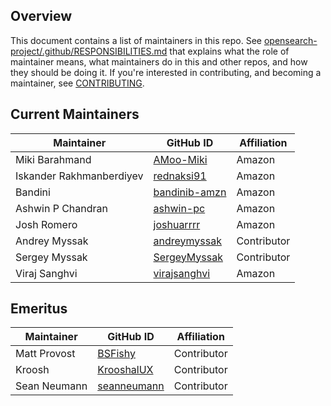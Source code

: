 ## Overview

This document contains a list of maintainers in this repo. See [opensearch-project/.github/RESPONSIBILITIES.md](https://github.com/opensearch-project/.github/blob/main/RESPONSIBILITIES.md#maintainer-responsibilities) that explains what the role of maintainer means, what maintainers do in this and other repos, and how they should be doing it. If you're interested in contributing, and becoming a maintainer, see [CONTRIBUTING](CONTRIBUTING.md).

## Current Maintainers

| Maintainer               | GitHub ID                                         | Affiliation |
|--------------------------|---------------------------------------------------|-------------|
| Miki Barahmand           | [AMoo-Miki](https://github.com/AMoo-Miki)         | Amazon      |
| Iskander Rakhmanberdiyev | [rednaksi91](https://github.com/rednaksi91)       | Amazon      |
| Bandini                  | [bandinib-amzn](https://github.com/bandinib-amzn) | Amazon      |
| Ashwin P Chandran        | [ashwin-pc](https://github.com/ashwin-pc)         | Amazon      |
| Josh Romero              | [joshuarrrr](https://github.com/joshuarrrr)       | Amazon      |
| Andrey Myssak            | [andreymyssak](https://github.com/andreymyssak)   | Contributor |
| Sergey Myssak            | [SergeyMyssak](https://github.com/SergeyMyssak)   | Contributor |
| Viraj Sanghvi            | [virajsanghvi](https://github.com/virajsanghvi)   | Amazon      |


## Emeritus

| Maintainer               | GitHub ID                                         | Affiliation |
|--------------------------|---------------------------------------------------|-------------|
| Matt Provost             | [BSFishy](https://github.com/BSFishy)             | Contributor |
| Kroosh                   | [KrooshalUX](https://github.com/KrooshalUX)       | Contributor |
| Sean Neumann             | [seanneumann](https://github.com/seanneumann)     | Contributor |
